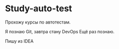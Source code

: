 # Study-auto-test
Прохожу курсы по автотестам.

Я познаю Git, завтра стану DevOps
Ещё раз познаю.

Пишу из IDEA
